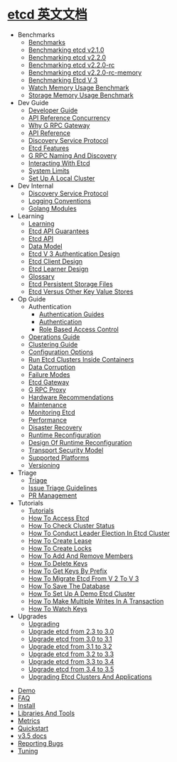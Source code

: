 # [etcd 英文文档](https://github.com/etcd-io/website)

- Benchmarks
  * [Benchmarks](benchmarks/_index.md)
  * [Benchmarking etcd v2.1.0](benchmarks/etcd-2-1-0-alpha-benchmarks.md)
  * [Benchmarking etcd v2.2.0](benchmarks/etcd-2-2-0-benchmarks.md)
  * [Benchmarking etcd v2.2.0-rc](benchmarks/etcd-2-2-0-rc-benchmarks.md)
  * [Benchmarking etcd v2.2.0-rc-memory](benchmarks/etcd-2-2-0-rc-memory-benchmarks.md)
  * [Benchmarking Etcd V 3](benchmarks/etcd-3-demo-benchmarks.md)
  * [Watch Memory Usage Benchmark](benchmarks/etcd-3-watch-memory-benchmark.md)
  * [Storage Memory Usage Benchmark](benchmarks/etcd-storage-memory-benchmark.md)
- Dev Guide
  * [Developer Guide](dev-guide/_index.md)
  * [API Reference Concurrency](dev-guide/api_concurrency_reference_v3.md)
  * [Why G RPC Gateway](dev-guide/api_grpc_gateway.md)
  * [API Reference](dev-guide/api_reference_v3.md)
  * [Discovery Service Protocol](dev-guide/discovery_protocol.md)
  * [Etcd Features](dev-guide/features.md)
  * [G RPC Naming And Discovery](dev-guide/grpc_naming.md)
  * [Interacting With Etcd](dev-guide/interacting_v3.md)
  * [System Limits](dev-guide/limit.md)
  * [Set Up A Local Cluster](dev-guide/local_cluster.md)
- Dev Internal
  * [Discovery Service Protocol](dev-internal/discovery_protocol.md)
  * [Logging Conventions](dev-internal/logging.md)
  * [Golang Modules](dev-internal/modules.md)
- Learning
  * [Learning](learning/_index.md)
  * [Etcd API Guarantees](learning/api_guarantees.md)
  * [Etcd API](learning/api.md)
  * [Data Model](learning/data_model.md)
  * [Etcd V 3 Authentication Design](learning/design-auth-v3.md)
  * [Etcd Client Design](learning/design-client.md)
  * [Etcd Learner Design](learning/design-learner.md)
  * [Glossary](learning/glossary.md)
  * [Etcd Persistent Storage Files](learning/persistent-storage-files.md)
  * [Etcd Versus Other Key Value Stores](learning/why.md)
- Op Guide
  - Authentication
    * [Authentication Guides](op-guide/authentication/_index.md)
    * [Authentication](op-guide/authentication/authentication.md)
    * [Role Based Access Control](op-guide/authentication/rbac.md)
  * [Operations Guide](op-guide/_index.md)
  * [Clustering Guide](op-guide/clustering.md)
  * [Configuration Options](op-guide/configuration.md)
  * [Run Etcd Clusters Inside Containers](op-guide/container.md)
  * [Data Corruption](op-guide/data_corruption.md)
  * [Failure Modes](op-guide/failures.md)
  * [Etcd Gateway](op-guide/gateway.md)
  * [G RPC Proxy](op-guide/grpc_proxy.md)
  * [Hardware Recommendations](op-guide/hardware.md)
  * [Maintenance](op-guide/maintenance.md)
  * [Monitoring Etcd](op-guide/monitoring.md)
  * [Performance](op-guide/performance.md)
  * [Disaster Recovery](op-guide/recovery.md)
  * [Runtime Reconfiguration](op-guide/runtime-configuration.md)
  * [Design Of Runtime Reconfiguration](op-guide/runtime-reconf-design.md)
  * [Transport Security Model](op-guide/security.md)
  * [Supported Platforms](op-guide/supported-platform.md)
  * [Versioning](op-guide/versioning.md)
- Triage
  * [Triage](triage/_index.md)
  * [Issue Triage Guidelines](triage/issues.md)
  * [PR Management](triage/PRs.md)
- Tutorials
  * [Tutorials](tutorials/_index.md)
  * [How To Access Etcd](tutorials/how-to-access-etcd.md)
  * [How To Check Cluster Status](tutorials/how-to-check-cluster-status.md)
  * [How To Conduct Leader Election In Etcd Cluster](tutorials/how-to-conduct-elections.md)
  * [How To Create Lease](tutorials/how-to-create-lease.md)
  * [How To Create Locks](tutorials/how-to-create-locks.md)
  * [How To Add And Remove Members](tutorials/how-to-deal-with-membership.md)
  * [How To Delete Keys](tutorials/how-to-delete-keys.md)
  * [How To Get Keys By Prefix](tutorials/how-to-get-key-by-prefix.md)
  * [How To Migrate Etcd From V 2 To V 3](tutorials/how-to-migrate.md)
  * [How To Save The Database](tutorials/how-to-save-database.md)
  * [How To Set Up A Demo Etcd Cluster](tutorials/how-to-setup-cluster.md)
  * [How To Make Multiple Writes In A Transaction](tutorials/how-to-transactional-write.md)
  * [How To Watch Keys](tutorials/how-to-watch-keys.md)
- Upgrades
  * [Upgrading](upgrades/_index.md)
  * [Upgrade etcd from 2.3 to 3.0](upgrades/upgrade_3_0.md)
  * [Upgrade etcd from 3.0 to 3.1](upgrades/upgrade_3_1.md)
  * [Upgrade etcd from 3.1 to 3.2](upgrades/upgrade_3_2.md)
  * [Upgrade etcd from 3.2 to 3.3](upgrades/upgrade_3_3.md)
  * [Upgrade etcd from 3.3 to 3.4](upgrades/upgrade_3_4.md)
  * [Upgrade etcd from 3.4 to 3.5](upgrades/upgrade_3_5.md)
  * [Upgrading Etcd Clusters And Applications](upgrades/upgrading-etcd.md)
* [Demo](demo.md)
* [FAQ](faq.md)
* [Install](install.md)
* [Libraries And Tools](integrations.md)
* [Metrics](metrics.md)
* [Quickstart](quickstart.md)
* [v3.5 docs](README.md)
* [Reporting Bugs](reporting_bugs.md)
* [Tuning](tuning.md)
